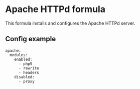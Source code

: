 Apache HTTPd formula
====================

This formula installs and configures the Apache HTTPd server.

Config example
--------------


```
apache:
  modules:
    enabled:
      - php5
      - rewrite
      - headers
    disabled:
      - proxy
```


